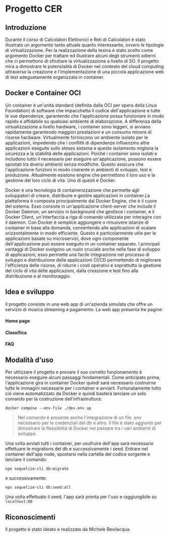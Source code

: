 # Progetto CER

## Introduzione
Durante il corso di Calcolatori Elettronici e Reti di Calcolatori è stato illustrato un argomento tanto attuale quanto interessante, ovvero le tipologie di virtualizzazione. Per la realizzazione della tesina è stato scelto come argomento Docker per trattare ed illustrare alcuni degli strumenti odierni che ci permettono di sfruttare la virtualizzazione a livello di SO. Il progetto mira a dimostrare le potenzialità di Docker nel contesto del cloud computing attraverso la creazione e l'implementazione di una piccola applicazione web di test adeguatamente organizzata in container. 

## Docker e Container OCI
Un container è un'unità standard (definita dalla OCI per opera della Linux Foundation) di software che impacchetta il codice dell'applicazione e tutte le sue dipendenze, garantendo che l'applicazione possa funzionare in modo rapido e affidabile su qualsiasi ambiente di elaborazione. A differenza della virtualizzazione a livello hardware, i container sono leggeri, si avviano rapidamente garantendo maggiori prestazioni e un consumo minore di risorse hardware. Virtualmente forniscono un ambiente isolato per le applicazioni, impedendo che i conflitti di dipendenze influenzino altre applicazioni eseguite sullo stesso sistema e questo isolamento migliora la sicurezza e la stabilità delle applicazioni. Poiché i container sono isolati e includono tutto il necessario per eseguire un'applicazione, possono essere spostati tra diversi ambienti senza modifiche. Questo assicura che l'applicazione funzioni in modo coerente in ambienti di sviluppo, test e produzione. Attualmente esistono engine che permettono il loro uso e la gestione del loro ciclo di vita. Uno di questi è Docker.

Docker è una tecnologia di containerizzazione che permette agli sviluppatori di creare, distribuire e gestire applicazioni in container.La piattaforma è composta principalmente dal Docker Engine, che è il cuore del sistema. Esso consiste in un'applicazione client-server che include il Docker Daemon, un servizio in background che gestisce i container, e il Docker Client, un'interfaccia a riga di comando utilizzata per interagire con il daemon. Con Docker è semplice aggiungere o rimuovere istanze di container in base alla domanda, consentendo alle applicazioni di scalare orizzontalmente in modo efficiente. Questo è particolarmente utile per le applicazioni basate su microservizi, dove ogni componente dell'applicazione può essere eseguito in un container separato. I principali vantaggi di Docker svolgono un ruolo cruciale anche nella fase di sviluppo di applicazioni; esso permette una facile integrazione nel processo di sviluppo e distribuzione delle applicazioni CI/CD permettendo di migliorare l'efficienza delle risorse, di ridurre i costi operativi e soprattutto la gestione del ciclo di vita delle applicazioni, dalla creazione e test fino alla distribuzione e al monitoraggio.

## Idea e sviluppo
Il progetto consiste in una web app di un'azienda simulata che offre un servizio di musica streaming a pagamento. La web app presenta tre pagine:

#### Home page

#### Classifica

#### FAQ


## Modalità d'uso
Per utilizzare il progetto e provare il suo corretto funzionamento è necessario eseguire alcuni passaggi fondamentali. Come anticipato prima, l'applicazione gira in container Docker quindi sarà necessario costruirne tutte le immagini necessarie per i container e avviarli. Fortunatamente tutto ciò viene automatizzato da Docker e quindi basterà lanciare un solo comando per la costruzione dell'infrastruttura:

```
docker compose --env-file ./dev.env up
```
> Nel comando è presente anche l'integrazione di un file .env necessario per le credenziali del db e altro. Il file è stato aggiunto per dimostrare la flessibilità di Docker nel passare tra i vari ambienti di sviluppo.

Una volta avviati tutti i container, per usufruire dell'app sarà necessario effettuare le migrations del db e successivamente i seed. Entrare nel container dell'app node, spostarsi nella cartella del codice sorgente e lanciare il comando:

```
npx sequelize-cli db:migrate
```
e successivamente:

```
npx sequelize-cli db:seed:all
```

Una volta effettuato il seed, l'app sarà pronta per l'uso e raggiungibile su  ```localhost:80```
## Riconoscimenti
Il progetto è stato ideato e realizzato da Michele Bevilacqua.


